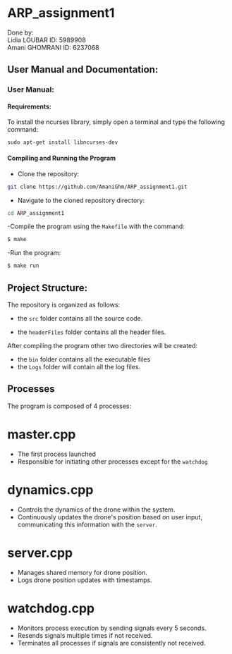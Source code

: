 # ARP_assignment1

Done by:  
Lidia LOUBAR ID: 5989908  
Amani GHOMRANI ID: 6237068  
## User Manual and Documentation:
### User Manual:
#### Requirements:
To install the ncurses library, simply open a terminal and type the following command:
```console
sudo apt-get install libncurses-dev
```
#### Compiling and Running the Program
- Clone the repository:
```bash
git clone https://github.com/AmaniGhm/ARP_assignment1.git
```
- Navigate to the cloned repository directory:
 ```bash
cd ARP_assignment1
```
-Compile the program using the `Makefile` with the command:

```bash
$ make
```

-Run the program:
 ```bash
$ make run
``` 


## Project Structure:

The repository is organized as follows:
- the `src` folder contains all the source code.

- the `headerFiles` folder contains all the header files.

After compiling the program other two directories will be created:

- the `bin` folder contains all the executable files
- the `Logs` folder will contain all the log files.
## Processes
The program is composed of 4 processes:
# master.cpp
- The first process launched
- Responsible for initiating other processes except for the `watchdog`
# dynamics.cpp
- Controls the dynamics of the drone within the system.
- Continuously updates the drone's position based on user input, communicating this information with the `server`.
# server.cpp
- Manages shared memory for drone position.
- Logs drone position updates with timestamps.
# watchdog.cpp
- Monitors process execution by sending signals every 5 seconds.
- Resends signals multiple times if not received.
- Terminates all processes if signals are consistently not received.

